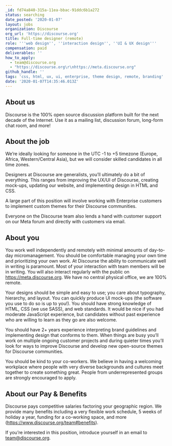 ```yaml
---
_id: fd74a840-315a-11ea-bbac-91ddc6b1a272
status: searching
date_posted: '2020-01-07'
layout: jobs
organization: Discourse
org_url: 'https://discourse.org'
title: Full-time designer (remote)
role: '''web design'', ''interaction design'', ''UI & UX design'''
compensation: paid
deliverables: ''
how_to_apply:
  - team@discourse.org
  - "https://discourse.org\r\nhttps://meta.discourse.org"
github_handle: ''
tags: 'css, html, ux, ui, enterprise, theme design, remote, branding'
date: '2020-01-07T14:35:46.013Z'
---
```

## About us 

Discourse is the 100% open source discussion platform built for the next decade of the Internet. Use it as a mailing list, discussion forum, long-form chat room, and more! 

## About the job

We’re ideally looking for someone in the UTC -1 to +5 timezone (Europe, Africa, Western/Central Asia), but we will consider skilled candidates in all time zones.

Designers at Discourse are generalists, you’ll ultimately do a bit of everything. This ranges from improving the UX/UI of Discourse, creating mock-ups, updating our website, and implementing design in HTML and CSS.

A large part of this position will involve working with Enterprise customers to implement custom themes for their Discourse communities.

Everyone on the Discourse team also lends a hand with customer support on our Meta forum and directly with customers via email.

## About you

You work well independently and remotely with minimal amounts of day-to-day micromanagement. You should be comfortable managing your own time and prioritizing your own work. At Discourse the ability to communicate well in writing is paramount. Most of your interaction with team members will be in writing. You will also interact regularly with the public on https://meta.discourse.org. We have no central physical office, we are 100% remote.

Your designs should be simple and easy to use; you care about typography, hierarchy, and layout. You can quickly produce UI mock-ups (the software you use to do so is up to you!). You should have strong knowledge of HTML, CSS (we use SASS), and web standards. It would be nice if you had moderate JavaScript experience, but candidates without past experience who are willing to learn as they go are also welcome.

You should have 2+ years experience interpreting brand guidelines and implementing design that conforms to them. When things are busy you’ll work on multiple ongoing customer projects and during quieter times you’ll look for ways to improve Discourse and develop new open-source themes for Discourse communities.

You should be kind to your co-workers. We believe in having a welcoming workplace where people with very diverse backgrounds and cultures meet together to create something great. People from underrepresented groups are strongly encouraged to apply.

## About our Pay & Benefits

Discourse pays competitive salaries factoring your geographic region. We provide many benefits including a very flexible work schedule, 5 weeks of holiday a year, funding for a co-working space, and more (https://www.discourse.org/team#benefits). 

If you’re interested in this position, introduce yourself in an email to team@discourse.org.
